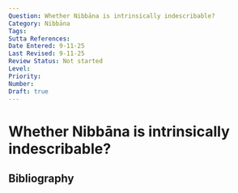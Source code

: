 ```yaml
---
Question: Whether Nibbāna is intrinsically indescribable?
Category: Nibbāna
Tags: 
Sutta References: 
Date Entered: 9-11-25
Last Revised: 9-11-25
Review Status: Not started
Level: 
Priority: 
Number: 
Draft: true
---
```


# Whether Nibbāna is intrinsically indescribable?

## Bibliography

<!-- 

Notes:



-->